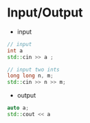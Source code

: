 # Input/Output

- input 
```cpp
// input
int a
std::cin >> a ;

// input two ints
long long n, m;
std::cin >> n >> m;
```

- output
```cpp
auto a;
std::cout << a
```